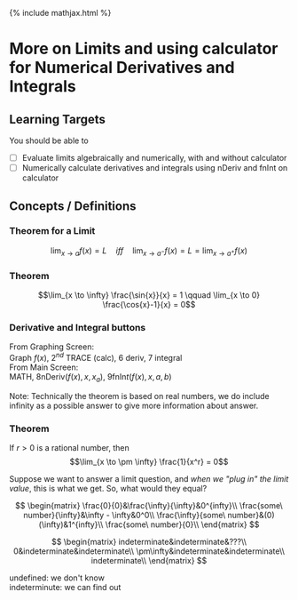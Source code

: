 {% include mathjax.html %}

# More on Limits and using calculator for Numerical Derivatives and Integrals

## Learning Targets

You should be able to
- [ ] Evaluate limits algebraically and numerically, with and without calculator
- [ ] Numerically calculate derivatives and integrals using nDeriv and fnInt on calculator

## Concepts / Definitions

### Theorem for a Limit

$$\lim_{x \to a} f(x) = L \quad iff \quad \lim_{x \to a^-} f(x) = L = \lim_{x \to a^+} f(x)$$

### Theorem

$$\lim_{x \to \infty} \frac{\sin{x}}{x} = 1 \qquad \lim_{x \to 0} \frac{\cos{x}-1}{x} = 0$$

### Derivative and Integral buttons

From Graphing Screen:<br>
Graph $f(x)$, $2^{nd}$ TRACE (calc), 6 deriv, 7 integral<br>
From Main Screen:<br>
MATH, 8nDeriv$(f(x), x, x_a)$, 9fnIn$t(f(x), x, a, b)$

Note: Technically the theorem is based on real numbers, we do include infinity as a possible answer to give more information about answer.

### Theorem

If $r > 0$ is a rational number, then
$$\lim_{x \to \pm \infty} \frac{1}{x^r} = 0$$

Suppose we want to answer a limit question, and *when we "plug in" the limit value*, this is what we get. So, what would they equal?

$$
\begin{matrix}
    \frac{0}{0}&\frac{\infty}{\infty}&0^{infty}\\
    \frac{some\ number}{\infty}&\infty - \infty&0^0\\
    \frac{\infty}{some\ number}&(0)(\infty)&1^{infty}\\
    \frac{some\ number}{0}\\
\end{matrix}
$$

$$
\begin{matrix}
    indeterminate&indeterminate&???\\
    0&indeterminate&indeterminate\\
    \pm\infty&indeterminate&indeterminate\\
    indeterminate\\
\end{matrix}
$$

undefined: we don't know<br>
indeterminute: we can find out
